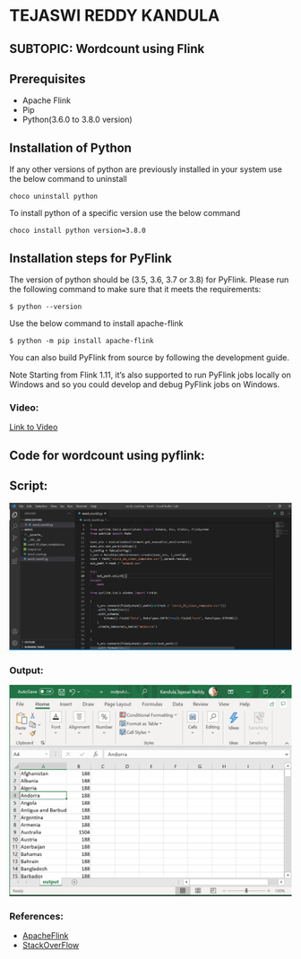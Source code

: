 # TEJASWI REDDY KANDULA

## SUBTOPIC: Wordcount using Flink
## Prerequisites
* Apache Flink 
* Pip
* Python(3.6.0 to 3.8.0 version)

## Installation of Python
If any other versions of python are previously installed in your system use the below command to uninstall
```
choco uninstall python
```
To install python of a specific version use the below command
```
choco install python version=3.8.0
```
## Installation steps for PyFlink

The version of python should be (3.5, 3.6, 3.7 or 3.8) for PyFlink. Please run the following command to make sure that it meets the requirements:
```
$ python --version
```
Use the below command to install apache-flink 
```
$ python -m pip install apache-flink 
```
You can also build PyFlink from source by following the development guide.

Note Starting from Flink 1.11, it’s also supported to run PyFlink jobs locally on Windows and so you could develop and debug PyFlink jobs on Windows.

### Video:
[Link to Video](https://app.vidgrid.com/view/ELbJK68EX0hP) 

## Code for wordcount using pyflink:

## Script:

![](https://github.com/annie0sc/big-data-covid-vaccine/blob/main/Tejaswi/Wordcount.PNG)

### Output: 

![](https://github.com/annie0sc/big-data-covid-vaccine/blob/main/Tejaswi/Output.PNG)

### References:

* [ApacheFlink](https://ci.apache.org/projects/flink/flink-docs-release-1.0/apis/batch/python.html)
* [StackOverFlow](https://stackoverflow.com/questions/63367299/how-can-you-load-a-csv-into-pyflink-as-a-streaming-table-source)
